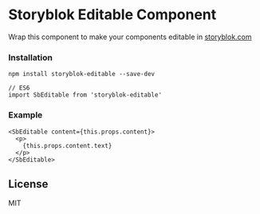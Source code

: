 # Storyblok Editable Component

Wrap this component to make your components editable in [storyblok.com](https://www.storyblok.com/)

### Installation
    npm install storyblok-editable --save-dev

    // ES6
    import SbEditable from 'storyblok-editable'


### Example

    <SbEditable content={this.props.content}>
      <p>
        {this.props.content.text}
      </p>
    </SbEditable>


## License
MIT
